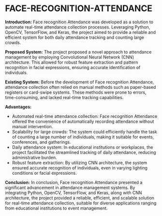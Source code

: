 # FACE-RECOGNITION-ATTENDANCE

**Introduction:**
Face recognition Attendance was developed as a solution to automate real-time attendance collection processes. Leveraging Python, OpenCV, TensorFlow, and Keras, the project aimed to provide a reliable and efficient system for both daily attendance tracking and counting large crowds.

**Proposed System:**
The project proposed a novel approach to attendance management by employing Convolutional Neural Network (CNN) architecture. This allowed for robust feature extraction and pattern recognition in facial expressions, ensuring accurate identification of individuals.

**Existing System:**
Before the development of Face recognition Attendance, attendance collection often relied on manual methods such as paper-based registers or card-swipe systems. These methods were prone to errors, time-consuming, and lacked real-time tracking capabilities.

**Advantages:**
- Automated real-time attendance collection: Face recognition Attendance offered the convenience of automatically recording attendance without manual intervention.
- Scalability for large crowds: The system could efficiently handle the task of counting a large number of individuals, making it suitable for events, conferences, and gatherings.
- Daily attendance system: In educational institutions or workplaces, the project facilitated the streamlined tracking of daily attendance, reducing administrative burden.
- Robust feature extraction: By utilizing CNN architecture, the system ensured accurate recognition of individuals, even in varying lighting conditions or facial expressions.

**Conclusion:**
In conclusion, Face recognition Attendance presented a significant advancement in attendance management systems. By integrating Python, OpenCV, TensorFlow, and Keras, along with CNN architecture, the project provided a reliable, efficient, and scalable solution for real-time attendance collection, suitable for diverse applications ranging from educational institutions to event management.
